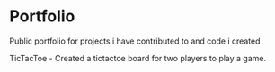 # Portfolio
Public portfolio for projects i have contributed to and code i created

TicTacToe - Created a tictactoe board for two players to play a game.
